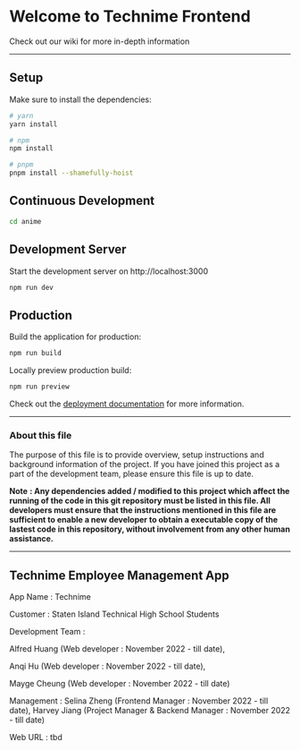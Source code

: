 # Welcome to Technime Frontend
Check out our wiki for more in-depth information
***

## Setup

Make sure to install the dependencies:

```bash
# yarn
yarn install

# npm
npm install

# pnpm
pnpm install --shamefully-hoist
```
## Continuous Development
```bash
cd anime
```
## Development Server

Start the development server on http://localhost:3000

```bash
npm run dev
```

## Production

Build the application for production:

```bash
npm run build
```

Locally preview production build:

```bash
npm run preview
```

Check out the [deployment documentation](https://nuxt.com/docs/getting-started/deployment) for more information.

***

### **About this file**
The purpose of this file is to provide overview, setup instructions and background information of the project. If you have joined this project as a part of the development team, please ensure this file is up to date.

**Note** **: Any dependencies added / modified to this project which affect the running of the code in this git repository must be listed in this file. All developers must ensure that the instructions mentioned in this file are sufficient to enable a new developer to obtain a executable copy of the lastest code in this repository, without involvement from any other human assistance.**

***

## Technime Employee Management App
App Name : Technime

Customer : Staten Island Technical High School Students

Development Team :

Alfred Huang (Web developer : November 2022 - till date),

Anqi Hu (Web developer : November 2022 - till date),

Mayge Cheung (Web developer : November 2022 - till date)


Management : Selina Zheng (Frontend Manager : November 2022 - till date), Harvey Jiang (Project Manager & Backend Manager : November 2022 - till date)

Web URL : tbd
